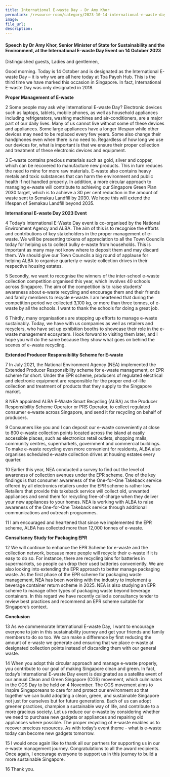 ```yaml
---
title: International E-waste Day - Dr Amy Khor
permalink: /resource-room/category/2023-10-14-international-e-waste-day
image:
file_url:
description: 
---
```


#### Speech by Dr Amy Khor, Senior Minister of State for Sustainability and the Environment, at the International E-waste Day Event on 14 October 2023

Distinguished guests, 
Ladies and gentlemen, 

 Good morning. Today is 14 October and is designated as the International E-waste Day – it is why we are all here today  at Toa Payoh Hub. This is the third time we have marked this occasion in Singapore. In fact, International E-waste Day was only designated in 2018. 

**Proper Management of E-waste**

2 Some people may ask why International E-waste Day? Electronic devices such as laptops, tablets, mobile phones, as well as household appliances including refrigerators, washing machines and air-conditioners, are a major part of our daily lives. Many of us cannot live without some of these devices and appliances. Some large appliances have a longer lifespan while other devices may need to be replaced every few years. Some also change their handphones even when there is no need to. Regardless of how long we use our devices for, what is important is that we ensure their proper collection and treatment of these electronic devices and equipment. 

3 E-waste contains precious materials such as gold, silver and copper, which can be recovered to manufacture new products. This in turn reduces the need to mine for more raw materials. E-waste also contains heavy metals and toxic substances that can harm the environment and public health if not handled properly. In addition, a more circular approach to managing e-waste will contribute to achieving our Singapore Green Plan 2030 target, which is to achieve a 30 per cent reduction in the amount of waste sent to Semakau Landfill by 2030. We hope this will extend the lifespan of Semakau Landfill beyond 2035.

**International E-waste Day 2023 Event**

4 Today’s International E-Waste Day event is co-organised by the National Environment Agency and ALBA. The aim of this is to recognise the efforts and contributions of key stakeholders in the proper management of e-waste. We will be presenting tokens of appreciation to all the Town Councils today for helping us to collect bulky e-waste from households. This is important as many may not know where to deposit them and may discard them. We should give our Town Councils a big round of applause for helping ALBA to organise quarterly e-waste collection drives in their respective housing estates. 

5 Secondly, we want to recognise the winners of the inter-school e-waste collection competition organised this year, which involves 40 schools across Singapore. The aim of the competition is to raise students’ awareness about e-waste recycling and encourage them and their friends and family members to recycle e-waste. I am heartened that during the competition period we collected 3,100 kg, or more than three tonnes, of e-waste by all the schools. I want to thank the schools for doing a great job.  

6 Thirdly, many organisations are stepping up efforts to manage e-waste sustainably. Today, we have with us companies as well as retailers and recyclers, who have set up exhibition booths to showcase their role in the e-waste management ecosystem. I look forward to visiting them later, and I hope you will do the same because they show what goes on behind the scenes of e-waste recycling. 

**Extended Producer Responsibility Scheme for E-waste**

7 In July 2021, the National Environment Agency (NEA) implemented the Extended Producer Responsibility scheme for e-waste management, or EPR scheme for short. Under the EPR scheme, producers of regulated electrical and electronic equipment are responsible for the proper end-of-life collection and treatment of products that they supply to the Singapore market. 

8 NEA appointed ALBA E-Waste Smart Recycling (ALBA) as the Producer Responsibility Scheme Operator or PRS Operator, to collect regulated consumer e-waste across Singapore, and send it for recycling on behalf of producers. 

9 Consumers like you and I can deposit our e-waste conveniently at close to 800 e-waste collection points located across the island at easily accessible places, such as electronics retail outlets, shopping malls, community centres, supermarkets, government and commercial buildings. To make e-waste recycling even more convenient for residents, ALBA also organises scheduled e-waste collection drives at housing estates every quarter. 

10 Earlier this year, NEA conducted a survey to find out the level of awareness of collection avenues under the EPR scheme. One of the key findings is that consumer awareness of the One-for-One Takeback service offered by all electronics retailers under the EPR scheme is rather low. Retailers that provide this takeback service will collect old, unwanted appliances and send them for recycling free-of-charge when they deliver your new appliances to your homes. NEA is working with ALBA to raise awareness of the One-for-One Takeback service through additional communications and outreach programmes.

11 I am encouraged and heartened that since we implemented the EPR scheme, ALBA has collected more than 12,000 tonnes of e-waste.

**Consultancy Study for Packaging EPR**

12 We will continue to enhance the EPR Scheme for e-waste and the collection network, because more people will recycle their e-waste if it is easy to do so. For instance, there are recycling bins for batteries in supermarkets, so people can drop their used batteries conveniently. We are also looking into extending the EPR approach to better manage packaging waste. As the first phase of the EPR scheme for packaging waste management, NEA has been working with the industry to implement a beverage container return scheme in 2025. NEA is also studying an EPR scheme to manage other types of packaging waste beyond beverage containers. In this regard we have recently called a consultancy tender to review best practices and recommend an EPR scheme suitable for Singapore’s context.

**Conclusion**

13 As we commemorate International E-waste Day, I want to encourage everyone to join in this sustainability journey and get your friends and family members to do so too. We can make a difference by first reducing the amount of e-waste we generate and ensuring that we place e-waste at designated collection points instead of discarding them with our general waste. 

14 When you adopt this circular approach and manage e-waste properly, you contribute to our goal of making Singapore clean and green. In fact, today’s International E-waste Day event is designated as a satellite event of our annual Clean and Green Singapore (CGS) movement, which culminates in the CGS Day to be held on 4 November. The CGS movement aims to inspire Singaporeans to care for and protect our environment so that together we can build adopting a clean, green, and sustainable Singapore not just for ourselves but for future generations. Each of us can adopt greener practices, champion a sustainable way of life, and contribute to a more gracious society. Let us reduce our e-waste by considering whether we need to purchase new gadgets or appliances and repairing old appliances where possible. The proper recycling of e-waste enables us to recover precious resources. As with today’s event theme - what is e-waste today can become new gadgets tomorrow.   

15 I would once again like to thank all our partners for supporting us in our e-waste management journey. Congratulations to all the award recipients. Once again, I encourage everyone to support us in this journey to build a more sustainable Singapore. 

16 Thank you. 

